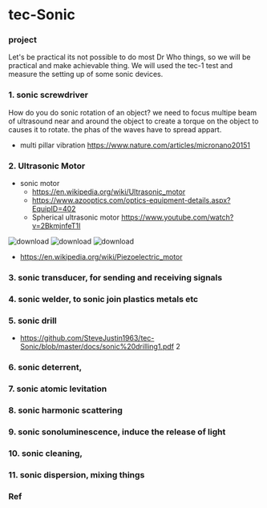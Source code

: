 # tec-Sonic




### project
Let's be practical its not possible to do most Dr Who things, so we will be practical and make achievable thing. We will used the tec-1 test and measure the setting up of some sonic devices.

### 1. sonic screwdriver 

How do you do sonic rotation of an object? we need to focus multipe beam of ultrasound near and around the object to create a torque on the object to causes it to rotate. the phas of the waves have to spread appart.
- multi pillar vibration https://www.nature.com/articles/micronano20151



### 2. Ultrasonic Motor
- sonic motor
  - https://en.wikipedia.org/wiki/Ultrasonic_motor
  - https://www.azooptics.com/optics-equipment-details.aspx?EquipID=402
  - Spherical ultrasonic motor https://www.youtube.com/watch?v=2BkmjnfeT1I

![download](https://user-images.githubusercontent.com/58069246/169829622-31fd0ad1-6d10-492f-b2f6-dd5232198dee.jpg)
![download](https://user-images.githubusercontent.com/58069246/169829662-d555a033-e28e-4d58-a8fa-3b759b5e991f.jpg)
![download](https://user-images.githubusercontent.com/58069246/169829866-a391f3e2-a034-468f-976c-9a204a9b2907.jpg)

- https://en.wikipedia.org/wiki/Piezoelectric_motor
 
### 3. sonic transducer, for sending and receiving signals

### 4. sonic welder, to sonic join plastics metals etc

### 5. sonic drill
- https://github.com/SteveJustin1963/tec-Sonic/blob/master/docs/sonic%20drilling1.pdf 2


### 6. sonic deterrent, 

### 7. sonic atomic levitation

### 8. sonic harmonic scattering

### 9. sonic sonoluminescence, induce the release of light

### 10. sonic cleaning, 

### 11. sonic dispersion, mixing things 







 

### Ref

